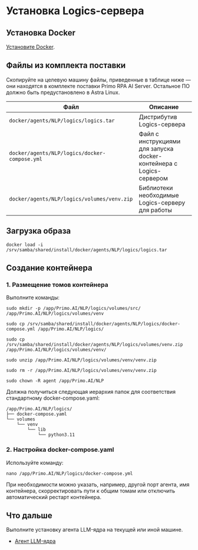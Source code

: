 # Установка Logics-сервера

## Установка Docker

[Установите Docker](https://docs.primo-rpa.ru/primo-rpa/primo-ai-server/installing/linux/installing-docker).

## Файлы из комплекта поставки

Скопируйте на целевую машину файлы, приведенные в таблице ниже — они находятся в комплекте поставки Primo RPA AI Server. Остальное ПО должно быть предустановлено в Astra Linux.

| Файл                                          | Описание                                                            | 
| --------------------------------------------- | ------------------------------------------------------------------- | 
| `docker/agents/NLP/logics/logics.tar`         | Дистрибутив Logics-сервера                                          |
| `docker/agents/NLP/logics/docker-compose.yml` | Файл с инструкциями для запуска docker-контейнера с Logics-сервером |
| `docker/agents/NLP/logics/volumes/venv.zip`   | Библиотеки необходимые Logics-серверу для работы                    |

## Загрузка образа

```
docker load -i /srv/samba/shared/install/docker/agents/NLP/logics/logics.tar
```

## Создание контейнера

### 1. Размещение томов контейнера

Выполните команды:
```
sudo mkdir -p /app/Primo.AI/NLP/logics/volumes/src/ /app/Primo.AI/NLP/logics/volumes/venv
```
```
sudo cp /srv/samba/shared/install/docker/agents/NLP/logics/docker-compose.yml /app/Primo.AI/NLP/logics/
```
```
sudo cp /srv/samba/shared/install/docker/agents/NLP/logics/volumes/venv.zip /app/Primo.AI/NLP/logics/volumes/venv/
```
```
sudo unzip /app/Primo.AI/NLP/logics/volumes/venv/venv.zip
```
```
sudo rm -r /app/Primo.AI/NLP/logics/volumes/venv/venv.zip
```
```
sudo chown -R agent /app/Primo.AI/NLP
```

Должна получиться следующая иерархия папок для соответствия стандартному docker-compose.yaml:
```
/app/Primo.AI/NLP/logics/
├── docker-compose.yaml
└── volumes
    └── venv
        └── lib
            └── python3.11
```

### 2. Настройка docker-compose.yaml
Используйте команду:
```
nano /app/Primo.AI/NLP/logics/docker-compose.yml
```
При необходимости можно указать, например, другой порт агента, имя контейнера, скорректировать пути к общим томам или отключить автоматический рестарт контейнера.

## Что дальше
Выполните установку агента LLM-ядра на текущей или иной машине.
* [Агент LLM-ядра](https://docs.primo-rpa.ru/primo-rpa/primo-rpa-ai-server/installing/linux/target-machines-nlp/installation-llm-core-agent)

